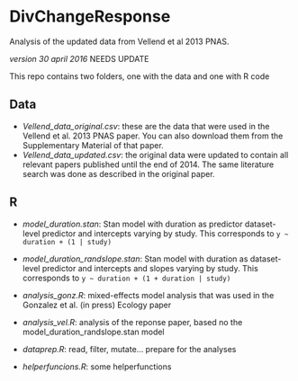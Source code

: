 # DivChangeResponse
Analysis of the updated data from Vellend et al 2013 PNAS.

*version 30 april 2016*
NEEDS UPDATE

This repo contains two folders, one with the data and one with R code

## Data
- *Vellend_data_original.csv*: these are the data that were used in the Vellend et al. 2013 PNAS paper. You can also download them from the Supplementary Material of that paper.
- *Vellend_data_updated.csv*: the original data were updated to contain all relevant papers published until the end of 2014. The same literature search was done as described in the original paper.

## R
- *model_duration.stan*: Stan model with duration as predictor dataset-level predictor and intercepts varying by study. This corresponds to ```y ~ duration + (1 | study)```
- *model_duration_randslope.stan*: Stan model with duration as dataset-level predictor and intercepts and slopes varying by study. This corresponds to ```y ~ duration + (1 + duration | study)```

- *analysis_gonz.R*: mixed-effects model analysis that was used in the Gonzalez et al. (in press) Ecology paper
- *analysis_vel.R*: analysis of the reponse paper, based no the model_duration_randslope.stan model
- *dataprep.R*: read, filter, mutate... prepare for the analyses
- *helperfuncions.R*: some helperfunctions

